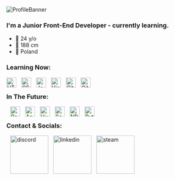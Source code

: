 <img align="center" alt="ProfileBanner" src="https://i.imgur.com/sYzR86s.png" />

### I'm a Junior Front-End Developer - currently learning.

- 🐣 24 y/o
- 🐥 188 cm
- 🐤 Poland

### Learning Now:
[<img align="left" alt="HTML5" width="26px" src="https://cdn.jsdelivr.net/gh/devicons/devicon/icons/html5/html5-original.svg" style="padding-right:10px;" />][github]
[<img align="left" alt="CSS3" width="26px" src="https://cdn.jsdelivr.net/gh/devicons/devicon/icons/css3/css3-original.svg" style="padding-right:10px;" />][github]
[<img align="left" alt="JavaScript" width="26px" src="https://cdn.jsdelivr.net/gh/devicons/devicon/icons/javascript/javascript-original.svg" style="padding-right:10px;" />][github]
[<img align="left" alt="Visual Studio Code" width="26px" src="https://cdn.jsdelivr.net/gh/devicons/devicon/icons/vscode/vscode-original.svg" style="padding-right:10px;" />][github]
[<img align="left" alt="Git" width="26px" src="https://cdn.jsdelivr.net/npm/devicon-2.2@2.2.0/icons/git/git-plain.svg" style="padding-right:10px;" />][github]
[<img align="left" alt="GitHub" width="26px" src="https://user-images.githubusercontent.com/3369400/139447912-e0f43f33-6d9f-45f8-be46-2df5bbc91289.png" style="padding-right:10px;" />][github]
<br />

### In The Future:
[<img align="left" alt="React" width="26px" src="https://cdn.jsdelivr.net/gh/devicons/devicon/icons/react/react-original.svg" style="padding-left:10px;" />][github]
[<img align="left" alt="Angular" width="26px" src="https://cdn.jsdelivr.net/npm/devicon-2.2@2.2.0/icons/angularjs/angularjs-plain.svg" style="padding-left:10px;" />][github]
[<img align="left" alt="Vue" width="26px" src="https://cdn.jsdelivr.net/npm/devicon-2.2@2.2.0/icons/vuejs/vuejs-original.svg" style="padding-left:10px;" />][github]
[<img align="left" alt="Sass" width="26px" src="https://cdn.jsdelivr.net/npm/devicon-2.2@2.2.0/icons/sass/sass-original.svg" style="padding-left:10px;" />][github]
[<img align="left" alt="NPM" width="26px" src="https://cdn.jsdelivr.net/npm/devicon-2.2@2.2.0/icons/npm/npm-original-wordmark.svg" style="padding-left:10px;" />][github]
[<img align="left" alt="Python" width="26px" src="https://cdn.jsdelivr.net/npm/devicon-2.2@2.2.0/icons/python/python-original.svg" style="padding-left:10px;" />][github]
<br />

### Contact & Socials:
[<img align="left" alt="discord" width="100px" src="https://img.shields.io/badge/Discord-7289DA?style=for-the-badge&logo=discord&logoColor=white" style="padding-left:10px;" />][discord]
[<img align="left" alt="linkedin" width="100px" src="https://img.shields.io/badge/LinkedIn-0077B5?style=for-the-badge&logo=linkedin&logoColor=white" style="padding-left:10px;" />][linkedin]
[<img align="left" alt="steam" width="100px" src="https://img.shields.io/badge/Steam-000000?style=for-the-badge&logo=steam&logoColor=white" style="padding-left:10px;" />][steam]

<br />

[steam]: https://steamcommunity.com/id/cyferak/
[discord]: https://discord.com/users/355490557407133699/
[linkedin]: https://www.linkedin.com/in/dominik-karczmarczyk-361315225/
[github]: https://github.com/cyferak/cyferak
